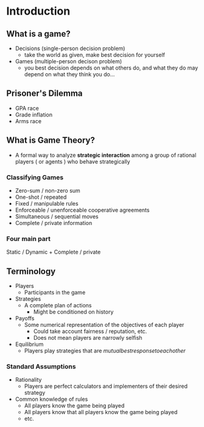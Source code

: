 # Introduction

## What is a game?

- Decisions (single-person decision problem)
  - take the world as given, make best decision for yourself
- Games (multiple-person decison problem)
  - you best decision depends on what others do, and what they do may depend on what they think you do...

## Prisoner's Dilemma

- GPA race
- Grade inflation
- Arms race 

## What is Game Theory?

- A formal way to analyze **strategic interaction** among a group of rational players ( or agents ) who behave strategically

### Classifying Games

- Zero-sum / non-zero sum 
- One-shot / repeated 
- Fixed / manipulable rules 
- Enforceable / unenforceable cooperative agreements 
- Simultaneous / sequential moves 
- Complete / private information 

### Four main part

Static / Dynamic + Complete / private 

## Terminology 

- Players 
  - Participants in the game 
- Strategies 
  - A complete plan of actions 
    - Might be conditioned on history
- Payoffs
  - Some numerical representation of the objectives of each player 
    - Could take account fairness / reputation, etc.
    - Does not mean players are narrowly selfish
- Equilibrium
  - Players play strategies that are $mutual best response to each other$

### Standard Assumptions 

- Rationality
  - Players are perfect calculators and implementers of their desired strategy 
- Common knowledge of rules 
  - All players know the game being played 
  - All players know that all players know the game being played 
  - etc.


